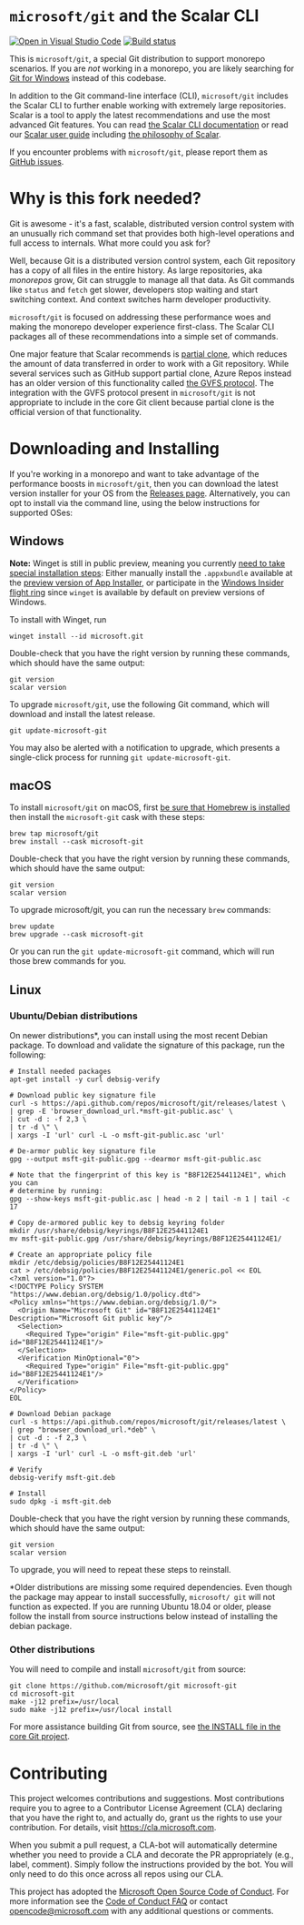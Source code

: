 `microsoft/git` and the Scalar CLI
==================================

[![Open in Visual Studio Code](https://open.vscode.dev/badges/open-in-vscode.svg)](https://open.vscode.dev/microsoft/git)
[![Build status](https://github.com/microsoft/git/workflows/CI/badge.svg)](https://github.com/microsoft/git/actions/workflows/main.yml)

This is `microsoft/git`, a special Git distribution to support monorepo scenarios. If you are _not_
working in a monorepo, you are likely searching for
[Git for Windows](https://git-for-windows.github.io/) instead of this codebase.

In addition to the Git command-line interface (CLI), `microsoft/git` includes the Scalar CLI to
further enable working with extremely large repositories. Scalar is a tool to apply the latest
recommendations and use the most advanced Git features. You can read
[the Scalar CLI documentation](Documentation/scalar.txt) or read our
[Scalar user guide](contrib/scalar/docs/index.md) including
[the philosophy of Scalar](contrib/scalar/docs/philosophy.md).

If you encounter problems with `microsoft/git`, please report them as
[GitHub issues](https://github.com/microsoft/git/issues).

Why is this fork needed?
=========================================================

Git is awesome - it's a fast, scalable, distributed version control system with an unusually rich
command set that provides both high-level operations and full access to internals. What more could
you ask for?

Well, because Git is a distributed version control system, each Git repository has a copy of all
files in the entire history. As large repositories, aka _monorepos_ grow, Git can struggle to
manage all that data. As Git commands like `status` and `fetch` get slower, developers stop waiting
and start switching context. And context switches harm developer productivity.

`microsoft/git` is focused on addressing these performance woes and making the monorepo developer
experience first-class. The Scalar CLI packages all of these recommendations into a simple set of
commands.

One major feature that Scalar recommends is [partial clone](https://github.blog/2020-12-21-get-up-to-speed-with-partial-clone-and-shallow-clone/),
which reduces the amount of data transferred in order to work with a Git repository. While several
services such as GitHub support partial clone, Azure Repos instead has an older version of this
functionality called
[the GVFS protocol](https://github.com/microsoft/VFSForGit/blob/HEAD/Protocol.md).
The integration with the GVFS protocol present in `microsoft/git` is not appropriate to include in
the core Git client because partial clone is the official version of that functionality.

Downloading and Installing
=========================================================

If you're working in a monorepo and want to take advantage of the performance boosts in
`microsoft/git`, then you can download the latest version installer for your OS from the
[Releases page](https://github.com/microsoft/git/releases). Alternatively, you can opt to install
via the command line, using the below instructions for supported OSes:

## Windows

__Note:__ Winget is still in public preview, meaning you currently
[need to take special installation steps](https://docs.microsoft.com/en-us/windows/package-manager/winget/#install-winget):
Either manually install the `.appxbundle` available at the
[preview version of App Installer](https://www.microsoft.com/p/app-installer/9nblggh4nns1?ocid=9nblggh4nns1_ORSEARCH_Bing&rtc=1&activetab=pivot:overviewtab),
or participate in the
[Windows Insider flight ring](https://insider.windows.com/https://insider.windows.com/)
since `winget` is available by default on preview versions of Windows.

To install with Winget, run

```shell
winget install --id microsoft.git
```

Double-check that you have the right version by running these commands,
which should have the same output:

```shell
git version
scalar version
```

To upgrade `microsoft/git`, use the following Git command, which will download and install the latest
release.

```shell
git update-microsoft-git
```

You may also be alerted with a notification to upgrade, which presents a single-click process for
running `git update-microsoft-git`.

## macOS

To install `microsoft/git` on macOS, first [be sure that Homebrew is installed](https://brew.sh/) then
install the `microsoft-git` cask with these steps:

```shell
brew tap microsoft/git
brew install --cask microsoft-git
```

Double-check that you have the right version by running these commands,
which should have the same output:

```shell
git version
scalar version
```

To upgrade microsoft/git, you can run the necessary `brew` commands:

```shell
brew update
brew upgrade --cask microsoft-git
```

Or you can run the `git update-microsoft-git` command, which will run those brew commands for you.

## Linux
### Ubuntu/Debian distributions

On newer distributions*, you can install using the most recent Debian package.
To download and validate the signature of this package, run the following:

```shell
# Install needed packages
apt-get install -y curl debsig-verify

# Download public key signature file
curl -s https://api.github.com/repos/microsoft/git/releases/latest \
| grep -E 'browser_download_url.*msft-git-public.asc' \
| cut -d : -f 2,3 \
| tr -d \" \
| xargs -I 'url' curl -L -o msft-git-public.asc 'url'

# De-armor public key signature file
gpg --output msft-git-public.gpg --dearmor msft-git-public.asc

# Note that the fingerprint of this key is "B8F12E25441124E1", which you can
# determine by running:
gpg --show-keys msft-git-public.asc | head -n 2 | tail -n 1 | tail -c 17

# Copy de-armored public key to debsig keyring folder
mkdir /usr/share/debsig/keyrings/B8F12E25441124E1
mv msft-git-public.gpg /usr/share/debsig/keyrings/B8F12E25441124E1/

# Create an appropriate policy file
mkdir /etc/debsig/policies/B8F12E25441124E1
cat > /etc/debsig/policies/B8F12E25441124E1/generic.pol << EOL
<?xml version="1.0"?>
<!DOCTYPE Policy SYSTEM "https://www.debian.org/debsig/1.0/policy.dtd">
<Policy xmlns="https://www.debian.org/debsig/1.0/">
  <Origin Name="Microsoft Git" id="B8F12E25441124E1" Description="Microsoft Git public key"/>
  <Selection>
    <Required Type="origin" File="msft-git-public.gpg" id="B8F12E25441124E1"/>
  </Selection>
  <Verification MinOptional="0">
    <Required Type="origin" File="msft-git-public.gpg" id="B8F12E25441124E1"/>
  </Verification>
</Policy>
EOL

# Download Debian package
curl -s https://api.github.com/repos/microsoft/git/releases/latest \
| grep "browser_download_url.*deb" \
| cut -d : -f 2,3 \
| tr -d \" \
| xargs -I 'url' curl -L -o msft-git.deb 'url'

# Verify
debsig-verify msft-git.deb

# Install
sudo dpkg -i msft-git.deb
```

Double-check that you have the right version by running these commands,
which should have the same output:

```shell
git version
scalar version
```

To upgrade, you will need to repeat these steps to reinstall.

*Older distributions are missing some required dependencies. Even
though the package may appear to install successfully, `microsoft/
git` will not function as expected. If you are running Ubuntu 18.04 or
older, please follow the install from source instructions below
instead of installing the debian package.

### Other distributions

You will need to compile and install `microsoft/git` from source:

```shell
git clone https://github.com/microsoft/git microsoft-git
cd microsoft-git
make -j12 prefix=/usr/local
sudo make -j12 prefix=/usr/local install
```

For more assistance building Git from source, see
[the INSTALL file in the core Git project](https://github.com/git/git/blob/master/INSTALL).

Contributing
=========================================================

This project welcomes contributions and suggestions.  Most contributions require you to agree to a
Contributor License Agreement (CLA) declaring that you have the right to, and actually do, grant us
the rights to use your contribution. For details, visit <https://cla.microsoft.com>.

When you submit a pull request, a CLA-bot will automatically determine whether you need to provide
a CLA and decorate the PR appropriately (e.g., label, comment). Simply follow the instructions
provided by the bot. You will only need to do this once across all repos using our CLA.

This project has adopted the [Microsoft Open Source Code of Conduct](https://opensource.microsoft.com/codeofconduct/).
For more information see the [Code of Conduct FAQ](https://opensource.microsoft.com/codeofconduct/faq/) or
contact [opencode@microsoft.com](mailto:opencode@microsoft.com) with any additional questions or comments.

